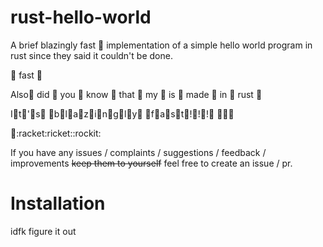 # rust-hello-world
A brief blazingly fast :rocket: implementation of a simple hello world program in rust since they said it couldn't be done.

:rocket: fast :rocket:

Also:rocket: did :rocket: you :rocket: know :rocket: that :rocket: my :rocket: is :rocket: made :rocket: in :rocket: rust :rocket:

I:rocket:t:rocket:':rocket:s:rocket: :rocket:b:rocket:l:rocket:a:rocket:z:rocket:i:rocket:n:rocket:g:rocket:l:rocket:y:rocket: :rocket:f:rocket:a:rocket:s:rocket:t:rocket:!:rocket:!:rocket:!:rocket: :rocket::rocket::rocket:

:rocket::racket:ricket::rockit:

If you have any issues / complaints / suggestions / feedback / improvements ~~keep them to yourself~~ feel free to create an issue / pr.

# Installation

idfk figure it out 

